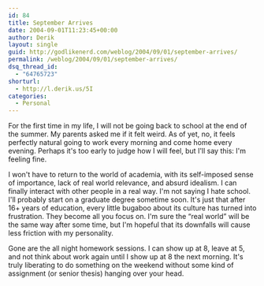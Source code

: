 ```yaml
---
id: 84
title: September Arrives
date: 2004-09-01T11:23:45+00:00
author: Derik
layout: single
guid: http://godlikenerd.com/weblog/2004/09/01/september-arrives/
permalink: /weblog/2004/09/01/september-arrives/
dsq_thread_id:
  - "64765723"
shorturl:
  - http://l.derik.us/5I
categories:
  - Personal
---
```

For the first time in my life, I will not be going back to school at the end of the summer. My parents asked me if it felt weird. As of yet, no, it feels perfectly natural going to work every morning and come home every evening. Perhaps it's too early to judge how I will feel, but I'll say this: I'm feeling fine.

I won't have to return to the world of academia, with its self-imposed sense of importance, lack of real world relevance, and absurd idealism. I can finally interact with other people in a real way. I'm not saying I hate school. I'll probably start on a graduate degree sometime soon. It's just that after 16+ years of education, every little bugaboo about its culture has turned into frustration. They become all you focus on. I'm sure the &#8220;real world&#8221; will be the same way after some time, but I'm hopeful that its downfalls will cause less friction with my personality.

Gone are the all night homework sessions. I can show up at 8, leave at 5, and not think about work again until I show up at 8 the next morning. It's truly liberating to do something on the weekend without some kind of assignment (or senior thesis) hanging over your head.